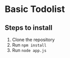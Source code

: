 # Basic Todolist
## Steps to install
1. Clone the repository
2. Run `npm install`
3. Run `node app.js`